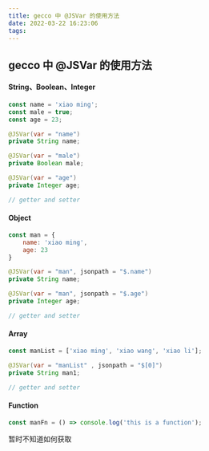 ```yaml
---
title: gecco 中 @JSVar 的使用方法
date: 2022-03-22 16:23:06
tags:
---
```


## gecco 中 @JSVar 的使用方法

#### String、Boolean、Integer

```javascript
const name = 'xiao ming';
const male = true;
const age = 23;
```

```java
@JSVar(var = "name")
private String name;

@JSVar(var = "male")
private Boolean male;

@JSVar(var = "age")
private Integer age;

// getter and setter
```

#### Object

```javascript
const man = {
    name: 'xiao ming',
    age: 23
}
```

```java
@JSVar(var = "man", jsonpath = "$.name")
private String name;

@JSVar(var = "man", jsonpath = "$.age")
private Integer age;

// getter and setter
```

#### Array

```javascript
const manList = ['xiao ming', 'xiao wang', 'xiao li'];
```

```java
@JSVar(var = "manList" , jsonpath = "$[0]")
private String man1;

// getter and setter
```

#### Function

```javascript
const manFn = () => console.log('this is a function');
```
暂时不知道如何获取